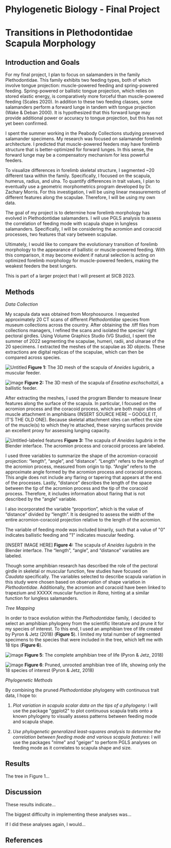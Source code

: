 # Phylogenetic Biology - Final Project

# Transitions in Plethodontidae Scapula Morphology

## Introduction and Goals

For my final project, I plan to focus on salamanders in the family Plethodontidae. This family exhibits two feeding types, both of which involve tongue projection: muscle-powered feeding and spring-powered feeding. Spring-powered or ballistic tongue projection, which relies on stored elastic energy, is comparatively more forceful than muscle-powered feeding (Scales 2020). In addition to these two feeding classes, some salamanders perform a forward lunge in tandem with tongue projection (Wake & Deban 2000). It is hypothesized that this forward lunge may provide additional power or accuracy to tongue projection, but this has not yet been confirmed.

I spent the summer working in the Peabody Collections studying preserved salamander specimens. My research was focused on salamander forelimb architecture. I predicted that muscle-powered feeders may have forelimb structure that is better-optimized for forward lunges. In this sense, the forward lunge may be a compensatory mechanism for less powerful feeders.

To visualize differences in forelimb skeletal structure, I segmented ~20 different taxa within the family. Specifically, I focused on the scapula, humerus, radius, and ulna. To quantify differences in trait values, I plan to eventually use a geometric morphometrics program developed by Dr. Zachary Morris. For this investigation, I will be using linear measurements of different features along the scapulae. Therefore, I will be using my own data.

The goal of my project is to determine how forelimb morphology has evolved in Plethodontidae salamanders. I will use PGLS analysis to assess the correlation of feeding mode with scapula shape in lungless salamanders. Specifically, I will be considering the acromion and coracoid processes, two features that vary between scapulae.

Ultimately, I would like to compare the evolutionary transition of forelimb morphology to the appearance of ballistic or muscle-powered feeding. With this comparison, it may become evident if natural selection is acting on optimized forelimb morphology for muscle-powered feeders, making the weakest feeders the best lungers.

This is part of a larger project that I will present at SICB 2023.

## Methods

*Data Collection*

My scapula data was obtained from Morphosource. I requested approximately 20 CT scans of different *Plethodontidae* species from museum collections across the country. After obtaining the .tiff files from collections managers, I refined the scans and isolated the species’ right pectoral girdles. Using Volume Graphics Studio (VG Studio), I spent the summer of 2022 segmenting the scapulae, humeri, radii, and ulnarae of the 20 specimens. I extracted the meshes of the scapulae as 3D objects. These extractions are digital replicas of the scapulae, which can then be compared across species.


![Untitled](https://user-images.githubusercontent.com/90157894/207922956-ee0e650c-7643-4889-b0b3-f9d6f7240cca.png)
**Figure 1:** The 3D mesh of the scapula of *Aneides lugubris*, a muscular feeder.


![image](https://user-images.githubusercontent.com/90157894/207924377-5780050b-0b6e-45d0-ae05-dfbeac0f26f3.png)
**Figure 2:** The 3D mesh of the scapula of *Ensatina eschscholtzii*, a ballistic feeder.


After extracting the meshes, I used the program Blender to measure linear features along the surface of the scapula. In particular, I focused on the acromion process and the coracoid process, which are both major sites of muscle attachment in amphibians (INSERT SOURCE HERE – GOOGLE IT, IT’S THE OLD ONE). Because skeletal attachment sites can reflect the size of the muscle(s) to which they’re attached, these varying surfaces provide an excellent proxy for assessing lunging capacity.


![Untitled-labeled features](https://user-images.githubusercontent.com/90157894/207926424-5ea666fe-bbc9-4a3e-90b3-501e8265817e.png)
**Figure 3:** The scapula of *Aneides lugubris* in the Blender interface. The acromion process and coracoid process are labeled. 


I used three variables to summarize the shape of the acromion-coracoid projection: “length”, “angle”, and “distance”. “Length” refers to the length of the acromion process, measured from origin to tip. “Angle” refers to the approximate angle formed by the acromion process and coracoid process. This angle does not include any flaring or tapering that appears at the end of the processes. Lastly, “distance” describes the length of the space between the tip of the acromion process and the tip of the coracoid process. Therefore, it includes information about flaring that is not described by the “angle” variable.

I also incorporated the variable “proportion”, which is the value of “distance” divided by “length”. It is designed to assess the width of the entire acromion-coracoid projection relative to the length of the acromion. 

The variable of feeding mode was included binarily, such that a value of "0" indicates ballistic feeding and "1" indicates muscular feeding.


[INSERT IMAGE HERE]
**Figure 4:** The scapula of *Aneides lugubris* in the Blender interface. The “length”, “angle”, and “distance” variables are labeled.


Though some amphibian research has described the role of the pectoral girdle in skeletal or muscular function, few studies have focused on *Caudata* specifically. The variables selected to describe scapula variation in this study were chosen based on observation of shape variation in *Plethodontidae*. Additionally, the acromion and coracoid have been linked to trapezium and XXXXX muscular function in *Rana*, hinting at a similar function for lungless salamanders.


*Tree Mapping*

In order to trace evolution within the *Plethodontidae* family, I decided to select an amphibian phylogeny from the scientific literature and prune it for my species of interest. To this end, I used an amphibian tree of life created by Pyron & Jetz (2018) (**Figure 5**). I limited my total number of segmented specimens to the species that were included in the tree, which left me with 18 tips (**Figure 6**).


![image](https://user-images.githubusercontent.com/90157894/207920620-490ec27b-0478-46ca-9b21-517092195cfe.png)
**Figure 5**: The complete amphibian tree of life (Pyron & Jetz, 2018)


![image](https://user-images.githubusercontent.com/90157894/207946802-90770cb2-6f22-44df-bea6-61eb3ec93df3.png)
**Figure 6**: Pruned, unrooted amphibian tree of life, showing only the 18 species of interest (Pyron & Jetz, 2018)


*Phylogenetic Methods*

By combining the pruned *Plethodontidae* phylogeny with continuous trait data, I hope to:

1. *Plot variation in scapula scalar data on the tips of a phylogeny*: I will use the package "ggplot2" to plot continuous scapula traits onto a known phylogeny to visually assess patterns between feeding mode and scapula shape.

2. *Use phylogenetic generalized least-squares analysis to determine the correlation between feeding mode and various scapula features*: I will use the packages "nlme" and "geiger" to perform PGLS analyses on feeding mode as it correlates to scapula shape and size.


## Results

The tree in Figure 1...

## Discussion

These results indicate...

The biggest difficulty in implementing these analyses was...

If I did these analyses again, I would...

## References

